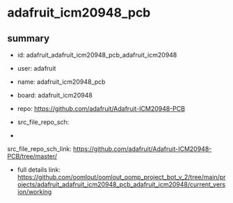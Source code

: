 # adafruit_icm20948_pcb
 
## summary 
* id: adafruit_adafruit_icm20948_pcb_adafruit_icm20948
* user: adafruit
* name: adafruit_icm20948_pcb
* board: adafruit_icm20948
* repo: https://github.com/adafruit/Adafruit-ICM20948-PCB



* src_file_repo_sch: 
*
 src_file_repo_sch_link: https://github.com/adafruit/Adafruit-ICM20948-PCB/tree/master/
* full details link: https://github.com/oomlout/oomlout_oomp_project_bot_v_2/tree/main/projects/adafruit_adafruit_icm20948_pcb_adafruit_icm20948/current_version/working  






